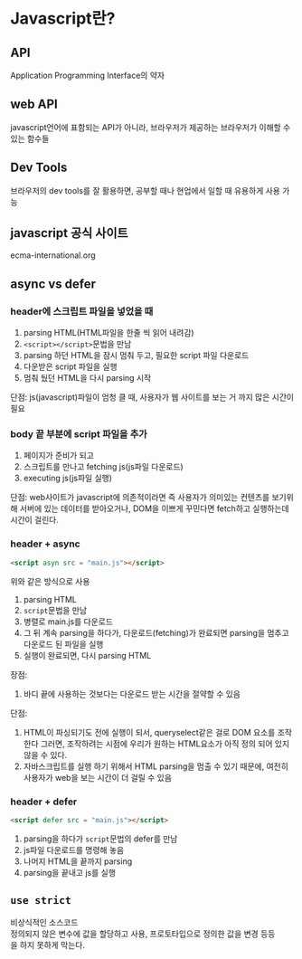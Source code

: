 # Javascript란?

## API
Application Programming Interface의 약자

## web API
javascript언어에 표함되는 API가 아니라, 브라우저가 제공하는 브라우저가 이해할 수 있는 함수들

## Dev Tools
브라우저의 dev tools를 잘 활용하면, 공부할 때나 현업에서 일할 때 유용하게 사용 가능

## javascript 공식 사이트
ecma-international.org

## async vs defer

### header에 스크립트 파일을 넣었을 때
1. parsing HTML(HTML파일을 한줄 씩 읽어 내려감)
2. `<script></script>`문법을 만남
3. parsing 하던 HTML을 잠시 멈춰 두고, 필요한 script 파일 다운로드
4. 다운받은 script 파일을 실행
5. 멈춰 뒀던 HTML을 다시 parsing 시작

단점: 
js(javascript)파일이 엄청 클 때, 사용자가 웹 사이트를 보는 거 까지 많은 시간이 필요

### body 끝 부분에 script 파일을 추가
1. 페이지가 준비가 되고
2. 스크립트를 만나고 fetching js(js파일 다운로드)
3. executing js(js파일 실행)
  
단점: 
web사이트가 javascript에 의존적이라면
즉 사용자가 의미있는 컨텐츠를 보기위해 서버에 있는 데이터를 받아오거나, DOM을 이쁘게 꾸민다면 fetch하고 실행하는데 시간이 걸린다.

### header + async
``` html 
<script asyn src = "main.js"></script>
``` 
위와 같은 방식으로 사용

1. parsing HTML
2. `script`문법을 만남
3. 병렬로 main.js를 다운로드 
4. 그 뒤 계속 parsing을 하다가, 다운로드(fetching)가 완료되면 parsing을 멈추고 다운로드 된 파일을 실행
5. 실행이 완료되면, 다시 parsing HTML

장점: 
1. 바디 끝에 사용하는 것보다는 다운로드 받는 시간을 절약할 수 있음
   
  
단점: 
1. HTML이 파싱되기도 전에 실행이 되서, queryselect같은 걸로 DOM 요소를 조작한다 그러면, 조작하려는 시점에 우리가 원하는 HTML요소가 아직 정의 되어 있지 않을 수 있다.
2. 자바스크립트를 실행 하기 위해서 HTML parsing을 멈출 수 있기 때문에, 여전히 사용자가 web을 보는 시간이 더 걸릴 수 있음


### header + defer
``` html 
<script defer src = "main.js"></script>
``` 
1. parsing을 하다가 `script`문법의 defer를 만남
2. js파일 다운로드를 명령해 놓음
3. 나머지 HTML을 끝까지 parsing
4. parsing을 끝내고 js를 실행

## `use strict`
비상식적인 소스코드<br>
정의되지 않은 변수에 값을 할당하고 사용, 프로토타입으로 정의한 값을 변경 등등<br>
을 하지 못하게 막는다.





